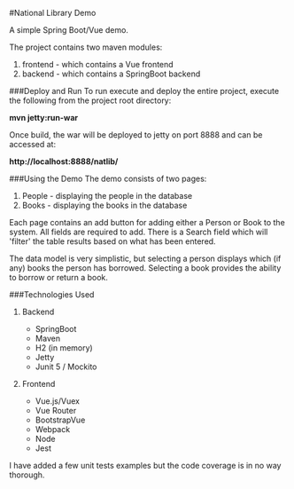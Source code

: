#National Library Demo

A simple Spring Boot/Vue demo.

The project contains two maven modules:

1. frontend - which contains a Vue frontend
1. backend - which contains a SpringBoot backend

###Deploy and Run
To run execute and deploy the entire project, execute the following from the project root directory:

__mvn jetty:run-war__

Once build, the war will be deployed to jetty on port 8888 and can be accessed at:

__http://localhost:8888/natlib/__

###Using the Demo
The demo consists of two pages:

1. People - displaying the people in the database
1. Books - displaying the books in the database

Each page contains an add button for adding either a Person or Book to the system.  All fields are required to add.  There is a Search field which will 'filter' the table results based on what has been entered.

The data model is very simplistic, but selecting a person displays which (if any) books the person has borrowed.  Selecting a book provides the ability to borrow or return a book.  

###Technologies Used
1. Backend
    * SpringBoot
    * Maven
    * H2 (in memory)
    * Jetty
    * Junit 5 / Mockito
    
2. Frontend
    * Vue.js/Vuex
    * Vue Router
    * BootstrapVue
    * Webpack
    * Node
    * Jest
   
I have added a few unit tests examples but the code coverage is in no way thorough. 






